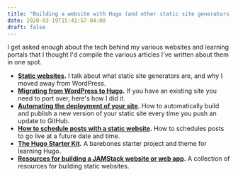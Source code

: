```yaml
---
title: "Building a website with Hugo (and other static site generators)"
date: 2020-03-19T15:41:57-04:00
draft: false
---
```


I get asked enough about the tech behind my various websites and learning portals that I thought I'd compile the various articles I've written about them in one spot.

- **[Static websites](/static-websites/).** I talk about what static site generators are, and why I moved away from WordPress.
- **[Migrating from WordPress to Hugo](/migrating-from-wordpress-to-hugo/).** If you have an existing site you need to port over, here's how I did it.
- **[Automating the deployment of your site](/automating-the-deployment-of-your-static-site-with-hugo-and-github/).** How to automatically build and publish a new version of your static site every time you push an update to GitHub.
- **[How to schedule posts with a static website](/how-to-schedule-posts-with-a-static-website/).** How to schedules posts to go live at a future date and time.
- **[The Hugo Starter Kit](/the-hugo-starter-kit/).** A barebones starter project and theme for learning Hugo.
- **[Resources for building a JAMStack website or web app](/resources-for-building-a-jamstack-website-or-web-app/).** A collection of resources for building static websites.